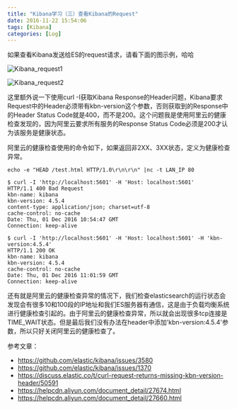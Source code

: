 ```yaml
---
title: "Kibana学习（三）查看Kibana的Request"
date: 2016-11-22 15:54:06
tags: [Kibana]
categories: [Log]
---
```


如果查看Kibana发送给ES的request请求，请看下面的图示例，哈哈

![Kibana_request1](http://img.blog.csdn.net/20161122155733354?watermark/2/text/aHR0cDovL2Jsb2cuY3Nkbi5uZXQv/font/5a6L5L2T/fontsize/400/fill/I0JBQkFCMA==/dissolve/70/gravity/Center)

![Kibana_request2](http://img.blog.csdn.net/20161122155832431?watermark/2/text/aHR0cDovL2Jsb2cuY3Nkbi5uZXQv/font/5a6L5L2T/fontsize/400/fill/I0JBQkFCMA==/dissolve/70/gravity/Center)

这里额外说一下使用curl -I获取Kibana Response的Header问题，Kibana要求Request中的Header必须带有kbn-version这个参数，否则获取到的Response中的Header Status Code就是400，而不是200。这个问题我是使用阿里云的健康检查发现的，因为阿里云要求所有服务的Response Status Code必须是200才认为该服务是健康状态。

阿里云的健康检查使用的命令如下，如果返回非2XX、3XX状态，定义为健康检查异常。

```
echo -e "HEAD /test.html HTTP/1.0\r\n\r\n" |nc -t LAN_IP 80
```

```
$ curl -I 'http://localhost:5601' -H 'Host: localhost:5601'HTTP/1.1 400 Bad Requestkbn-name: kibanakbn-version: 4.5.4content-type: application/json; charset=utf-8cache-control: no-cacheDate: Thu, 01 Dec 2016 10:54:47 GMTConnection: keep-alive$ curl -I 'http://localhost:5601' -H 'Host: localhost:5601' -H 'kbn-version:4.5.4'HTTP/1.1 200 OKkbn-name: kibanakbn-version: 4.5.4cache-control: no-cacheDate: Thu, 01 Dec 2016 11:01:59 GMTConnection: keep-alive
```

还有就是阿里云的健康检查异常的情况下，我们检查elasticsearch的运行状态会发现会有很多10和100段的IP地址和我们ES服务器有通信，这是由于负载均衡系统进行健康检查引起的。由于阿里云的健康检查异常，所以就会出现很多tcp连接是TIME_WAIT状态。但是最后我们没有办法在header中添加'kbn-version:4.5.4'参数，所以只好关闭阿里云的健康检查了。

参考文章：

- https://github.com/elastic/kibana/issues/3580
- https://github.com/elastic/kibana/issues/1370
- https://discuss.elastic.co/t/curl-request-returns-missing-kbn-version-header/50591
- https://helpcdn.aliyun.com/document_detail/27674.html
- https://helpcdn.aliyun.com/document_detail/27660.html